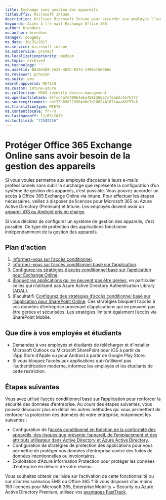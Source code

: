 ```yaml
---
title: Exchange sans gestion des appareils
titleSuffix: Microsoft Intune
description: Utilisez Microsoft Intune pour accorder aux employés l’accès à leur messagerie Office 365 Exchange Online sans configurer de système de gestion des appareils.
keywords: Accès à l’e-mail Exchange Office 365
author: brenduns
ms.author: brenduns
manager: dougeby
ms.date: 10/31/2017
ms.service: microsoft-intune
ms.subservice: protect
ms.localizationpriority: medium
ms.topic: archived
ms.technology: ''
ms.assetid: 88a0d3b9-2622-403b-8374-1396afd8066e
ms.reviewer: pchacon
ms.suite: ems
search.appverid: MET150
ms.custom: intune-azure
ms.collection: M365-identity-device-management
ms.openlocfilehash: 6ffcc4a7e48064e6a458126667cf6ab2c4e75777
ms.sourcegitcommit: ebf72b038219904d6e7d20024b107f4aa68f57e6
ms.translationtype: MTE75
ms.contentlocale: fr-FR
ms.lasthandoff: 12/05/2019
ms.locfileid: "72502256"
---
```

# <a name="protect-office-365-exchange-online-without-requiring-device-management"></a>Protéger Office 365 Exchange Online sans avoir besoin de la gestion des appareils

Si vous voulez permettre aux employés d’accéder à leurs e-mails professionnels sans subir la surcharge que représente la configuration d’un système de gestion des appareils, c’est possible. Vous pouvez accorder un accès à Office 365 Exchange Online via Intune. Pour effectuer les étapes nécessaires, veillez à disposer de licences pour Microsoft 365 ou Azure Active Directory (Premium) et Intune. Les employés doivent avoir un [appareil iOS ou Android pris en charge](../fundamentals/supported-devices-browsers.md). 

Si vous décidez de configurer un système de gestion des appareils, c’est possible. Ce type de protection des applications fonctionne indépendamment de la gestion des appareils. 

## <a name="action-plan"></a>Plan d’action

1. [Informez-vous sur l’accès conditionnel](conditional-access.md). 
2. [Informez-vous sur l’accès conditionnel basé sur l’application](app-based-conditional-access-intune.md).
3. [Configurez les stratégies d’accès conditionnel basé sur l’application pour Exchange Online](app-based-conditional-access-intune-create.md).
4. [Bloquez les applications qui ne peuvent pas être gérées](app-modern-authentication-block.md), en particulier celles qui n’utilisent pas Azure Active Directory Authentication Library (ADAL).
5. (Facultatif) [Configurez des stratégies d’accès conditionnel basé sur l’application pour SharePoint Online](app-based-conditional-access-intune-create.md). Ces stratégies bloquent l’accès à vos données d’entreprise provenant d’applications qui ne peuvent pas être gérées et sécurisées. Les stratégies limitent également l’accès via SharePoint Mobile. 

## <a name="what-to-tell-employees-and-students"></a>Que dire à vos employés et étudiants

* Demandez à vos employés et étudiants de télécharger et d’installer Microsoft Outlook ou Microsoft SharePoint pour iOS à partir de l’App Store d’Apple ou pour Android à partir de Google Play Store. 
* Si vous bloquez l’accès aux applications qui n’utilisent pas l’authentification moderne, informez les employés et les étudiants de cette restriction. 

## <a name="next-steps"></a>Étapes suivantes

Vous avez utilisé l’accès conditionnel basé sur l’application pour renforcer la sécurité des données d’entreprise. Au cours des étapes suivantes, vous pouvez découvrir plus en détail les autres méthodes qui vous permettent de renforcer la protection des données de votre entreprise, notamment les suivantes : 

* Configuration de l’[accès conditionnel en fonction de la conformité des appareils, des risques que présente l’appareil, de l’emplacement et des attributs utilisateur dans Active Directory et Azure Active Directory](https://docs.microsoft.com/azure/active-directory/active-directory-conditional-access-azure-portal).  
* Configuration de stratégies de protection des applications pour vous permettre de protéger vos données d’entreprise contre des fuites de données intentionnelles ou involontaires. 
* Exploitation d’Azure Information Protection pour protéger les données d’entreprise en dehors de votre réseau. 

Vous souhaitez obtenir de l’aide sur l’activation de cette fonctionnalité ou sur d’autres scénarios EMS ou Office 365 ? Si vous disposez d’au moins 150 licences pour Microsoft 365, Enterprise Mobility + Security ou Azure Active Directory Premium, utilisez vos [avantages FastTrack](https://docs.microsoft.com/enterprise-mobility-security/solutions/enterprise-mobility-fasttrack-program). 
